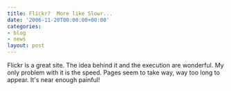 ```yaml
---
title: Flickr?  More like Slowr...
date: '2006-11-20T00:00:00+00:00'
categories:
- blog
- news
layout: post
---
```


Flickr is a great site.  The idea behind it and the execution are wonderful.  My only problem with it is the speed.  Pages seem to take way, way too long to appear.  It's near enough painful!




